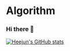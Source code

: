 # Algorithm

### Hi there 👋
[![Heejun's GitHub stats](https://github-readme-stats.vercel.app/api?username=heejun2822&count_private=true&show_icons=true&theme=synthwave)](https://github.com/anuraghazra/github-readme-stats)

<!--
**heejun2822/heejun2822** is a ✨ _special_ ✨ repository because its `README.md` (this file) appears on your GitHub profile.

Here are some ideas to get you started:

- 🔭 I’m currently working on ...
- 🌱 I’m currently learning ...
- 👯 I’m looking to collaborate on ...
- 🤔 I’m looking for help with ...
- 💬 Ask me about ...
- 📫 How to reach me: ...
- 😄 Pronouns: ...
- ⚡ Fun fact: ...
-->
